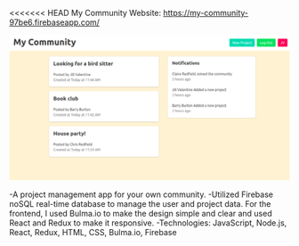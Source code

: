 <<<<<<< HEAD
My Community Website: https://my-community-97be6.firebaseapp.com/

![alt text](Screenshot.png)

-A project management app for your own community.
-Utilized Firebase noSQL real-time database to manage the user and project data. For the frontend, I used Bulma.io to make the design simple and clear and used React and Redux to make it responsive.
-Technologies: JavaScript, Node.js, React, Redux, HTML, CSS, Bulma.io, Firebase
